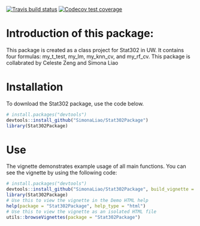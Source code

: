 <!-- badges: start -->
[![Travis build status](https://travis-ci.com/celestezeng33/STAT302package.svg?branch=master)](https://travis-ci.org/celestezeng33/STAT302package)
  [![Codecov test coverage](https://codecov.io/gh/celestezeng33/STAT302package/branch/master/graph/badge.svg)](https://codecov.io/gh/celestezeng33/STAT302package?branch=master)
<!-- badges: end -->

# Introduction of this package: 
This package is created as a class project for Stat302 in UW. It contains four formulas: my_t_test, my_lm, my_knn_cv, 
and my_rf_cv. This package is collabrated by Celeste Zeng and Simona Liao

# Installation
To download the Stat302 package, use the code below.

```r
# install.packages("devtools")
devtools::install_github("SimonaLiao/Stat302Package")
library(Stat302Package)
```

# Use
The vignette demonstrates example usage of all main functions. You can see the vignette by using the following code:

```r
# install.packages("devtools")
devtools::install_github("SimonaLiao/Stat302Package", build_vignette = TRUE, build_opts = c())
library(Stat302Package)
# Use this to view the vignette in the Demo HTML help
help(package = "Stat302Package", help_type = "html")
# Use this to view the vignette as an isolated HTML file
utils::browseVignettes(package = "Stat302Package")
```

